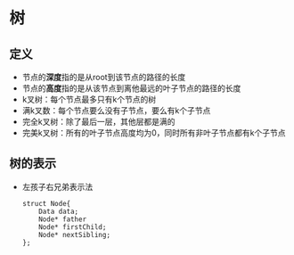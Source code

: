 # 树
## 定义
+ 节点的**深度**指的是从root到该节点的路径的长度
+ 节点的**高度**指的是从该节点到离他最远的叶子节点的路径的长度
+ k叉树：每个节点最多只有k个节点的树
+ 满k叉数：每个节点要么没有子节点，要么有k个子节点
+ 完全k叉树：除了最后一层，其他层都是满的
+ 完美k叉树：所有的叶子节点高度均为0，同时所有非叶子节点都有k个子节点

## 树的表示
+ 左孩子右兄弟表示法
  ```
  struct Node{
      Data data;
      Node* father
      Node* firstChild;
      Node* nextSibling;
  };
  ```